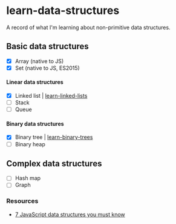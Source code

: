 # learn-data-structures
A record of what I'm learning about non-primitive data structures.

## Basic data structures
- [x] Array (native to JS)
- [x] Set (native to JS, ES2015)
#### Linear data structures
- [x] Linked list | [learn-linked-lists](https://github.com/bobbysebolao/learn-linked-lists)
- [ ] Stack
- [ ] Queue

#### Binary data structures
- [x] Binary tree | [learn-binary-trees](https://github.com/bobbysebolao/learn-binary-trees)
- [ ] Binary heap

## Complex data structures
- [ ] Hash map
- [ ] Graph

### Resources
- [7 JavaScript data structures you must know](https://www.educative.io/blog/javascript-data-structures)
